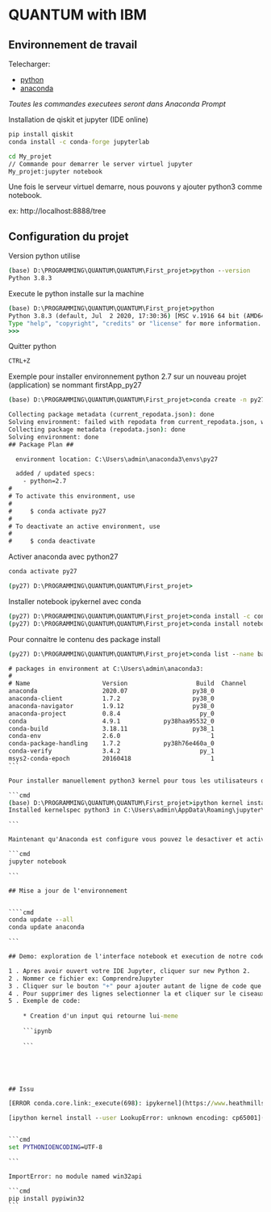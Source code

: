 # QUANTUM with IBM

## Environnement de travail


Telecharger:

* [python](https://www.python.org/)
* [anaconda](https://www.anaconda.com/products/individual)

*Toutes les commandes executees seront dans Anaconda Prompt*


Installation de qiskit et jupyter (IDE online)

```cmd
pip install qiskit
conda install -c conda-forge jupyterlab
```


```cmd
cd My_projet
// Commande pour demarrer le server virtuel jupyter
My_projet:jupyter notebook

```
Une fois le serveur virtuel demarre, nous pouvons y ajouter python3 comme notebook.

ex: http://localhost:8888/tree


## Configuration du projet

Version python utilise

```cmd
(base) D:\PROGRAMMING\QUANTUM\QUANTUM\First_projet>python --version
Python 3.8.3
```


Execute le python installe sur la machine

```cmd
(base) D:\PROGRAMMING\QUANTUM\QUANTUM\First_projet>python
Python 3.8.3 (default, Jul  2 2020, 17:30:36) [MSC v.1916 64 bit (AMD64)] :: Anaconda, Inc. on win32
Type "help", "copyright", "credits" or "license" for more information.
>>>

```

Quitter python

```cmd
CTRL+Z
```

Exemple pour installer environnement python 2.7 sur un nouveau projet (application) se nommant firstApp_py27

```cmd
(base) D:\PROGRAMMING\QUANTUM\QUANTUM\First_projet>conda create -n py27 python=2.7

Collecting package metadata (current_repodata.json): done
Solving environment: failed with repodata from current_repodata.json, will retry with next repodata source.
Collecting package metadata (repodata.json): done
Solving environment: done
## Package Plan ##

  environment location: C:\Users\admin\anaconda3\envs\py27

  added / updated specs:
    - python=2.7
#
# To activate this environment, use
#
#     $ conda activate py27
#
# To deactivate an active environment, use
#
#     $ conda deactivate

```

Activer anaconda avec python27

```cmd
conda activate py27

(py27) D:\PROGRAMMING\QUANTUM\QUANTUM\First_projet>
```

Installer notebook ipykernel avec conda

```cmd
(py27) D:\PROGRAMMING\QUANTUM\QUANTUM\First_projet>conda install -c conda-forge jupyterlab
(py27) D:\PROGRAMMING\QUANTUM\QUANTUM\First_projet>conda install notebook ipykernel


```



Pour connaitre le contenu des package install

````cmd
(py27) D:\PROGRAMMING\QUANTUM\QUANTUM\First_projet>conda list --name base conda

# packages in environment at C:\Users\admin\anaconda3:
#
# Name                    Version                   Build  Channel
anaconda                  2020.07                  py38_0
anaconda-client           1.7.2                    py38_0
anaconda-navigator        1.9.12                   py38_0
anaconda-project          0.8.4                      py_0
conda                     4.9.1            py38haa95532_0
conda-build               3.18.11                  py38_1
conda-env                 2.6.0                         1
conda-package-handling    1.7.2            py38h76e460a_0
conda-verify              3.4.2                      py_1
msys2-conda-epoch         20160418                      1
```

Pour installer manuellement python3 kernel pour tous les utilisateurs de Jupyter notebook executer la commande suivanet:

```cmd
(base) D:\PROGRAMMING\QUANTUM\QUANTUM\First_projet>ipython kernel install --user
Installed kernelspec python3 in C:\Users\admin\AppData\Roaming\jupyter\kernels\python3

```

Maintenant qu'Anaconda est configure vous pouvez le desactiver et activer jupyter notebook

```cmd
jupyter notebook

```

## Mise a jour de l'environnement


````cmd
conda update --all
conda update anaconda

```

## Demo: exploration de l'interface notebook et execution de notre code 

1 . Apres avoir ouvert votre IDE Jupyter, cliquer sur new Python 2.
2 . Nommer ce fichier ex: ComprendreJupyter
3 . Cliquer sur le bouton "+" pour ajouter autant de ligne de code que vous voulez y inserer (ou ESC+A)
4 . Pour supprimer des lignes selectionner la et cliquer sur le ciseaux (ESC+DD)
5 . Exemple de code:
	
	* Creation d'un input qui retourne lui-meme
	
	```ipynb
	
	```





## Issu

[ERROR conda.core.link:_execute(698): ipykernel](https://www.heathmills.net/anaconda-upgrade-issues/)

[ipython kernel install --user LookupError: unknown encoding: cp65001](https://github.com/conda/conda/issues/5448)


```cmd
set PYTHONIOENCODING=UTF-8

```

ImportError: no module named win32api

```cmd
pip install pypiwin32
```